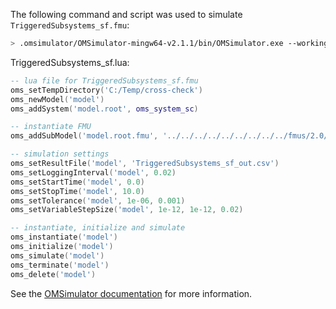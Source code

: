 The following command and script was used to simulate `TriggeredSubsystems_sf.fmu`:
```bash
> .omsimulator/OMSimulator-mingw64-v2.1.1/bin/OMSimulator.exe --workingDir=results/2.0/me/win64/OMSimulator/v2.1.1/DS_FMU_Export_from_Simulink/2.1.2/TriggeredSubsystems_sf --stripRoot=true --skipCSVHeader=true --addParametersToCSV=true --suppressPath=true --timeout=60 TriggeredSubsystems_sf.lua
```

TriggeredSubsystems_sf.lua:
```lua
-- lua file for TriggeredSubsystems_sf.fmu
oms_setTempDirectory('C:/Temp/cross-check')
oms_newModel('model')
oms_addSystem('model.root', oms_system_sc)

-- instantiate FMU
oms_addSubModel('model.root.fmu', '../../../../../../../../../fmus/2.0/me/win64/DS_FMU_Export_from_Simulink/2.1.2/TriggeredSubsystems_sf/TriggeredSubsystems_sf.fmu')

-- simulation settings
oms_setResultFile('model', 'TriggeredSubsystems_sf_out.csv')
oms_setLoggingInterval('model', 0.02)
oms_setStartTime('model', 0.0)
oms_setStopTime('model', 10.0)
oms_setTolerance('model', 1e-06, 0.001)
oms_setVariableStepSize('model', 1e-12, 1e-12, 0.02)

-- instantiate, initialize and simulate
oms_instantiate('model')
oms_initialize('model')
oms_simulate('model')
oms_terminate('model')
oms_delete('model')
```
See the [OMSimulator documentation](https://openmodelica.org/doc/OMSimulator/master/html/index.html) for more information.

